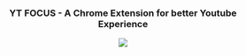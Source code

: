 <h3 align="center">YT FOCUS - A Chrome Extension for better Youtube Experience</h3>

<div align="center"><image src="https://img.shields.io/circleci/build/gh/leizzo/yt-focus/main?token=cb469ae384bdf180a49e85b5aa250d03e3266c2f" ></div>
